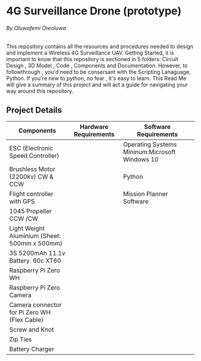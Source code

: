 # 4G Surveillance Drone (prototype)
###### By Oluwafemi Oreoluwa
This repository contains all the resources and procedures needed to design and implement a Wireless 4G Surveillance UAV. 
Getting Started, it is important to know that this repository is sectioned in 5 folders: Circuit Design , 3D Model , Code , Components and Documentation. However, 
to followthrough , you'd need to be consersant with the Scripting Lanaguage, Python. If you're new to python, no fear , it's easy to learn.
This Read Me will give a summary of this project and will act a guide for navigating your way around this repository.


## Project Details 

| Components       | Hardware Requirements    | Software Requirements |
|--------------|-----------|------------|
|ESC (Electronic Speed Controller) |    |  Operating Systems Mininum:Microsoft Windows 10 |
|Brushless Motor (2200kv) CW & CCW    | | Python   |
|Flight controller with GPS  | | Mission Planner Software  |
|1045 Propeller CCW /CW  |  |   |
|Light Weight Aluminium (Sheet: 500mm x 500mm) |  |   |
|3S 5200mAh 11.1v Battery. 60c XT60  |  |   |
|Raspberry Pi Zero WH  |  |   |
|Raspberry Pi Zero Camera  |  |   |
|Camera connector for Pi Zero WH (Flex Cable) |  |   |
|Screw and Knot |  |   |
|Zip Ties  |  |   |
|Battery Charger  |  |   |
 
